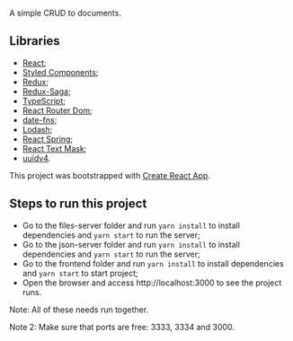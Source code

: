 A simple CRUD to documents.

## Libraries
- [React](https://pt-br.reactjs.org/);
- [Styled Components](https://styled-components.com/);
- [Redux](https://redux.js.org/);
- [Redux-Saga](https://redux-saga.js.org/);
- [TypeScript](https://www.typescriptlang.org/);
- [React Router Dom](https://github.com/ReactTraining/react-router/tree/master/packages/react-router-dom);
- [date-fns](https://date-fns.org/);
- [Lodash](https://www.npmjs.com/package/lodash-es);
- [React Spring](https://www.react-spring.io/);
- [React Text Mask](https://github.com/text-mask/text-mask/tree/master/react#readme);
- [uuidv4](https://www.npmjs.com/package/uuidv4).

This project was bootstrapped with [Create React App](https://github.com/facebook/create-react-app).

## Steps to run this project
- Go to the files-server folder and run `yarn install` to install dependencies and `yarn start` to run the server;
- Go to the json-server folder and run `yarn install` to install dependencies and `yarn start` to run the server;
- Go to the frontend folder and run `yarn install` to install dependencies and `yarn start` to start project;
- Open the browser and access http://localhost:3000 to see the project runs.

Note: All of these needs run together.

Note 2: Make sure that ports are free: 3333, 3334 and 3000.
